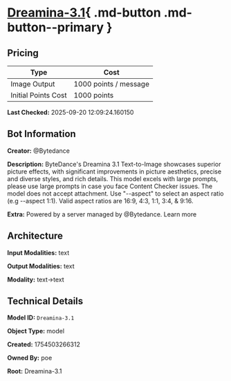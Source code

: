 # [Dreamina-3.1](https://poe.com/Dreamina-3.1){ .md-button .md-button--primary }

## Pricing

| Type | Cost |
|------|------|
| Image Output | 1000 points / message |
| Initial Points Cost | 1000 points |

**Last Checked:** 2025-09-20 12:09:24.160150


## Bot Information

**Creator:** @Bytedance

**Description:** ByteDance's Dreamina 3.1 Text-to-Image showcases superior picture effects, with significant improvements in picture aesthetics, precise and diverse styles, and rich details. This model excels with  large prompts, please use large prompts in case you face Content Checker issues.
The model does not accept attachment. 
Use "--aspect" to select an aspect ratio (e.g --aspect 1:1). Valid aspect ratios are 16:9, 4:3, 1:1, 3:4, & 9:16.

**Extra:** Powered by a server managed by @Bytedance. Learn more


## Architecture

**Input Modalities:** text

**Output Modalities:** text

**Modality:** text->text


## Technical Details

**Model ID:** `Dreamina-3.1`

**Object Type:** model

**Created:** 1754503266312

**Owned By:** poe

**Root:** Dreamina-3.1
